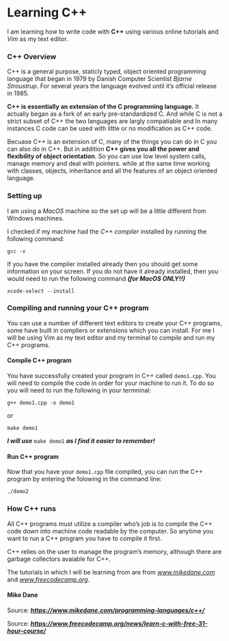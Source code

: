 # Learning C++ #

I am learning how to write code with **C++** using various online tutorials and *Vim* as my text editor.

### C++ Overview ###
C++ is a general purpose, staticly typed, object oriented programming language that began in 1979 by Danish Computer Scientist *Bjarne Stroustrup*. For several years the language evolved until it’s official release in 1985.

**C++ is essentially an extension of the C programming language.** It actually began as a fork of an early pre-standardized C. And while C is not a strict subset of C++ the two languages are largly compatiable and In many instances C code can be used with little or no modification as C++ code.

Becuase C++ is an extension of C, many of the things you can do in C you can also do in C++. But in addition **C++ gives you all the power and flexibility of object orientation**. So you can use low level system calls, manage memory and deal with pointers. while at the same time working with classes, objects, inheritance and all the features of an object oriented language.

### Setting up ###
I am using a *MacOS* machine so the set up will be a little different from Windows machines.

I checked if my machine had the *C++ compiler* installed by running the following command:
```
gcc -v
```
If you have the complier installed already then you should get some information on your screen.  If you do not have it already installed, then you would need to run the following command ***(for MacOS ONLY!!)***
```
xcode-select --install
```

### Compiling and running your C++ program ###
You can use a number of different text editors to create your C++ programs, some have built in compliers or extensions which you can install.
For me I will be using Vim as my text editor and my terminal to compile and run my C++ programs.

#### Compile C++ program ####
You have successfully created your program in C++ called `demo1.cpp`.  You will need to compile the code in order for your machine to run it.  To do so you will need to run the following in your termninal:

```
g++ demo1.cpp -o demo1
```

or 

```
make demo1
```

***I will use*** `make demo1` ***as I find it easier to remember!***


#### Run C++ program ####
Now that you have your `demo1.cpp` file compiled, you can run the C++ program by entering the folowing in the command line:

```
./demo2
```

### How C++ runs ###
All C++ programs must utilize a compiler who’s job is to compile the C++ code down into machine code readable by the computer. So anytime you want to run a C++ program you have to compile it first.

C++ relies on the user to manage the program’s memory, although there are garbage collectors avaiable for C++.

The tutorials in which I will be learning from are from *www.mikedane.com* and *www.freecodecamp.org*.

#### Mike Dane ####
Source: ***https://www.mikedane.com/programming-languages/c++/***

Source: ***https://www.freecodecamp.org/news/learn-c-with-free-31-hour-course/***
